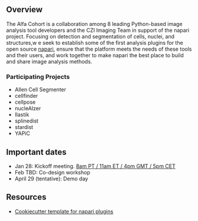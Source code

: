 ## Overview

The Alfa Cohort is a collaboration among 8 leading Python-based image analysis tool developers and the CZI Imaging Team in support of the napari project. Focusing on detection and segmentation of cells, nuclei, and structures,w e seek to establish some of the first analysis plugins for the open source [napari](https://napari.org), ensure that the platform meets the needs of these tools and their users, and work together to make napari the best place to build and share image analysis methods.

### Participating Projects

- Allen Cell Segmenter
- cellfinder
- cellpose
- nucleAIzer
- Ilastik
- splinedist
- stardist
- YAPiC

## Important dates

- Jan 28: Kickoff meeting. [8am PT / 11am ET / 4pm GMT / 5pm CET](https://www.starts-at.com/event/2649073776)
- Feb TBD: Co-design workshop
- April 29 (tentative): Demo day

## Resources

- [Cookiecutter template for napari plugins](https://github.com/napari/cookiecutter-napari-plugin)
